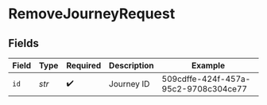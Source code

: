 # RemoveJourneyRequest


## Fields

| Field                                | Type                                 | Required                             | Description                          | Example                              |
| ------------------------------------ | ------------------------------------ | ------------------------------------ | ------------------------------------ | ------------------------------------ |
| `id`                                 | *str*                                | :heavy_check_mark:                   | Journey ID                           | 509cdffe-424f-457a-95c2-9708c304ce77 |
